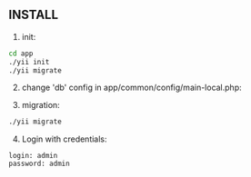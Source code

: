 INSTALL
-------------------

1) init:
```bash
cd app
./yii init
./yii migrate
```

2) change 'db' config in app/common/config/main-local.php:


3) migration:
```bash
./yii migrate
```

4) Login with credentials:
```
login: admin
password: admin
```
